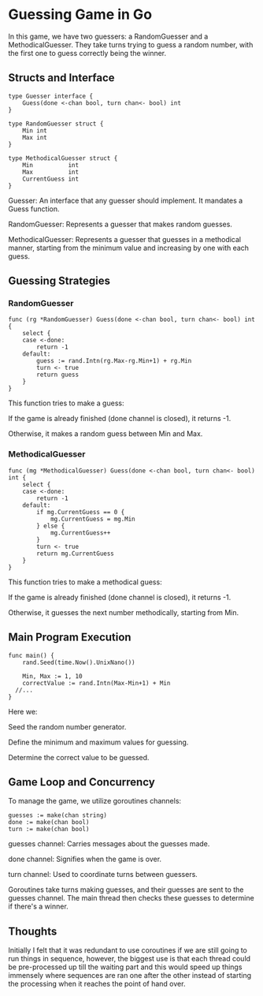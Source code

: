 # Guessing Game in Go

In this game, we have two guessers: a RandomGuesser and a MethodicalGuesser. They take turns trying to guess a random number, with the first one to guess correctly being the winner.

## Structs and Interface
```
type Guesser interface {
	Guess(done <-chan bool, turn chan<- bool) int
}

type RandomGuesser struct {
	Min int
	Max int
}

type MethodicalGuesser struct {
	Min          int
	Max          int
	CurrentGuess int
}
```

Guesser: An interface that any guesser should implement. It mandates a Guess function.

RandomGuesser: Represents a guesser that makes random guesses.

MethodicalGuesser: Represents a guesser that guesses in a methodical manner, starting from the minimum value and increasing by one with each guess.

## Guessing Strategies

### RandomGuesser

```
func (rg *RandomGuesser) Guess(done <-chan bool, turn chan<- bool) int {
	select {
	case <-done:
		return -1
	default:
		guess := rand.Intn(rg.Max-rg.Min+1) + rg.Min
		turn <- true
		return guess
	}
}
```
This function tries to make a guess:

If the game is already finished (done channel is closed), it returns -1.

Otherwise, it makes a random guess between Min and Max.

### MethodicalGuesser

```
func (mg *MethodicalGuesser) Guess(done <-chan bool, turn chan<- bool) int {
	select {
	case <-done:
		return -1
	default:
		if mg.CurrentGuess == 0 {
			mg.CurrentGuess = mg.Min
		} else {
			mg.CurrentGuess++
		}
		turn <- true
		return mg.CurrentGuess
	}
}
```
This function tries to make a methodical guess:

If the game is already finished (done channel is closed), it returns -1.

Otherwise, it guesses the next number methodically, starting from Min.

## Main Program Execution

```
func main() {
	rand.Seed(time.Now().UnixNano())

	Min, Max := 1, 10
	correctValue := rand.Intn(Max-Min+1) + Min
  //...
}
```

Here we:

Seed the random number generator.

Define the minimum and maximum values for guessing.

Determine the correct value to be guessed.

## Game Loop and Concurrency

To manage the game, we utilize goroutines channels:

```
guesses := make(chan string)
done := make(chan bool)
turn := make(chan bool)
```

guesses channel: Carries messages about the guesses made.

done channel: Signifies when the game is over.

turn channel: Used to coordinate turns between guessers.

Goroutines take turns making guesses, and their guesses are sent to the guesses channel. The main thread then checks these guesses to determine if there's a winner.

## Thoughts
Initially I felt that it was redundant to use coroutines if we are still going to run things in sequence, however, the biggest use is that each thread could be pre-processed up till the waiting part and this would speed up things immensely where sequences are ran one after the other instead of starting the processing when it reaches the point of hand over.
